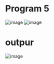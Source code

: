 # Program 5


![image](https://github.com/user-attachments/assets/f24c90b9-417f-4990-b500-b2664cecf3f4)
![image](https://github.com/user-attachments/assets/f40409bc-bea0-4984-ab1f-09b15c56f6b7)
# outpur
![image](https://github.com/user-attachments/assets/0ff8c9a1-374d-4790-862d-cf4178e9bf6d)
